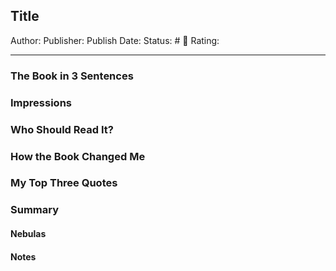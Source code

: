 ## Title

Author:
Publisher:
Publish Date:
Status: # 💫
Rating:

___

### The Book in 3 Sentences



### Impressions



### Who Should Read It?



### How the Book Changed Me



### My Top Three Quotes



### Summary



#### Nebulas



#### Notes

